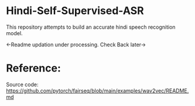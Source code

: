 # Hindi-Self-Supervised-ASR
This repository attempts to build an accurate hindi speech recognition model. 

<-Readme updation under processing. Check Back later->



# Reference:
Source code: https://github.com/pytorch/fairseq/blob/main/examples/wav2vec/README.md
